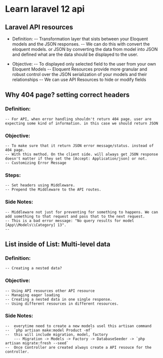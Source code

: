 # Learn laravel 12 api 

## Laravel API resources
- Definition: 
    -- Transformation layer that sists between your Eloquent models and the JSON responses. 
    -- We can do this with convert the eloquent models. or JSON by converting the data from model into JSON and defined what are the data should be displayed to the user. 

- Objective: 
    -- To displayed only selected field to the user from your own Eloquent Models
    -- Eloquent Resources provide more granular and robust control over the JSON serialization of your models and their relationships
    -- We can use API Resources to hide or modify fields


## Why 404 page? setting correct headers 
### Definition:
    -- For API, when error handling shouldn't return 404 page. user are expecting some kind of information. in this case we should return JSON
    
### Objective:
    -- To make sure that it return JSON error message/status. instead of 404 page.
    -- With this method. On the client side. will always get JSON response doesn't matter if they set the [Accept: Application/json] or not.
    -- Customizing Error Message

### Steps: 
    -- Set headers using Middleware.
    -- Prepend the Middleware to the API routes. 

### Side Notes: 
    -- Middleware not just for preventing for something to happens. We can add something to that request and pass that to the next request.
    -- This is a bad error message: "No query results for model [App\\Models\\Category] 13". 
    -- 

## List inside of List: Multi-level data
### Definition: 
    -- Creating a nested data? 

### Objective: 
    -- Using API resources other API resource
    -- Managing eager loading
    -- Creating a nested data in one single response. 
    -- Using different resources in different resources. 
### Side Notes: 
    --  everytime need to create a new models usel this artisan command
    --  `php artisan make:model Product -mf`
    --  this will include migration, model, factory
        --- Migration -> Models -> Factory -> DatabaseSeeder -> `php artisan migrate:fresh --seed`
    --  Once Controller are created always create a API resouce for the controller.  
